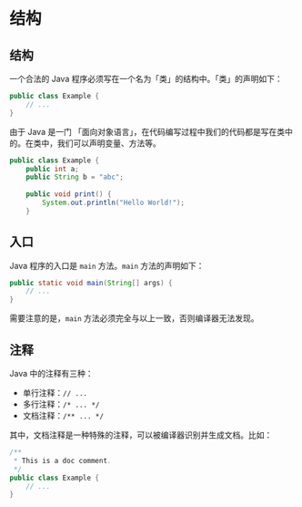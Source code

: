 # 结构

## 结构

一个合法的 Java 程序必须写在一个名为「类」的结构中。「类」的声明如下：

```java
public class Example {
    // ...
}
```

由于 Java 是一门 「面向对象语言」，在代码编写过程中我们的代码都是写在类中的。在类中，我们可以声明变量、方法等。
```java
public class Example {
    public int a;
    public String b = "abc";
    
    public void print() {
        System.out.println("Hello World!");
    }
```

## 入口

Java 程序的入口是 `main` 方法。`main` 方法的声明如下：

```java
public static void main(String[] args) {
    // ...
}
```
需要注意的是，`main` 方法必须完全与以上一致，否则编译器无法发现。

## 注释

Java 中的注释有三种：
- 单行注释：`// ...`
- 多行注释：`/* ... */`
- 文档注释：`/** ... */`

其中，文档注释是一种特殊的注释，可以被编译器识别并生成文档。比如：

```java
/**
 * This is a doc comment.
 */
public class Example {
    // ...
}
```